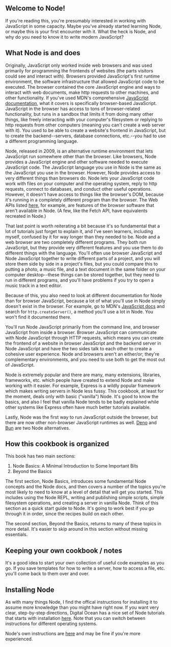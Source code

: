 
## Welcome to Node!

If you're reading this, you're presumably interested in working with JavaScript in some capacity. Maybe you've already started learning Node, or maybe this is your first encounter with it. What the heck is Node, and why do you need to know it to write modern JavaScript?

## What Node is and does

Originally, JavaScript only worked inside web browsers and was used primarily for programming the frontends of websites (the parts visitors could see and interact with). Browsers provided JavaScript's first runtime environment, the software infrastructure that allowed JavaScript code to be executed. The browser contained the core JavaScript engine and ways to interact with web documents, make http requests to other machines, and other functionality. If you've used MDN's comprehensive [JavaScript documentation](https://developer.mozilla.org/en-US/docs/Web/JavaScript/Reference), what it covers is specifically browser-based JavaScript. JavaScript in the browser has access to tons of browser-related functionality, but runs in a sandbox that limits it from doing many other things, like freely interacting with your computer's filesystem or replying to http requests from other computers (meaning you can't create a web server with it). You used to be able to create a website's frontend in JavaScript, but to create the backend--servers, database connections, etc.--you had to use a different programming language. 

Node, released in 2009, is an alternative runtime environment that lets JavaScript run somewhere other than the browser. Like browsers, Node provides a JavaScript engine and other software needed to execute JavaScript code. The JavaScript language you use in Node is the same as the JavaScript you use in the browser. However, Node provides access to very different things than browsers do. Node lets your JavaScript code work with files on your computer and the operating system, reply to http requests, connect to databases, and conduct other useful operations. However, it doesn't have access to things like the browser's DOM, because it's running in a completely different program than the browser. The Web APIs listed [here](https://developer.mozilla.org/en-US/docs/Web/API), for example, are features of the browser software that aren't available in Node. (A few, like the Fetch API, have equivalents recreated in Node.)  

That last point is worth reiterating a bit because it's so fundamental that a lot of tutorials just forget to explain it, and I've seen learners, including myself, confused by it for way longer than they needed to be. Node and a web browser are two completely different programs. They both run JavaScript, but they provide very different features and you use them to do different things with the language. You'll often use browser JavaScript and Node JavaScript together to write different parts of a project, and you will store them side by side in a project's files, but you could compare this to putting a photo, a music file, and a text document in the same folder on your computer desktop--these things can be stored together, but they need to run in different programs, and you'll have problems if you try to open a music track in a text editor. 

Because of this, you also need to look at different documentation for Node than for browser JavaScript, because a lot of what you'll use in Node simply doesn't exist in the browser. For example, go to MDN's [JavaScript docs](https://developer.mozilla.org/en-US/docs/Web/JavaScript/Reference) and search for `http.createServer()`, a method you'll use a lot in Node. You won't find it documented there. 

You'll run Node JavaScript primarily from the command line, and browser JavaScript from inside a browser. Browser JavaScript can communicate with Node JavaScript through HTTP requests, which means you can create the frontend of a website in browser JavaScript and the backend server in Node JavaScript and have the two sides talk to each other to create a cohesive user experience. Node and browsers aren't an either/or; they're complementary environments, and you need to use both to get the most out of JavaScript. 

Node is extremely popular and there are many, many extensions, libraries, frameworks, etc. which people have created to extend Node and make working with it easier. For example, Express is a wildly popular framework which makes writing servers in Node less fussy. This cookbook, at least for the moment, deals only with basic ("vanilla") Node. It's good to know the basics, and also I feel that vanilla Node tends to be badly explained while other systems like Express often have much better tutorials available.  

Lastly, Node was the first way to run JavaScript outside the browser, but there are now other non-browser JavaScript runtimes as well. [Deno](https://deno.com/) and [Bun](https://bun.sh/docs/runtime/jsx) are two Node alternatives. 

## How this cookbook is organized

This book has two main sections: 
1) Node Basics: A Minimal Introduction to Some Important Bits
2) Beyond the Basics

The first section, Node Basics, introduces some fundamental Node concepts and the Node docs, and then covers a number of the topics you're most likely to need to know at a level of detail that will get you started. This includes using the Node REPL, writing and publishing simple scripts, simple filesystem operations, and creating a server in vanilla Node. Think of this section as a quick start guide to Node. It's going to work best if you go through it in order, since the recipes build on each other. 

The second section, Beyond the Basics, returns to many of these topics in more detail. It's easier to skip around in this section without missing essentials. 

## Keeping your own cookbook / notes

It's a good idea to start your own collection of useful code examples as you go. If you save templates for how to write a server, how to access a file, etc. you'll come back to them over and over. 

## Installing Node

As with many things Node, I find the offical instructions for installing it to assume more knowledge than you might have right now. If you want very clear, step-by-step directions, Digital Ocean has a nice set of Node tutorials that starts with installation [here](https://www.digitalocean.com/community/tutorials/how-to-install-node-js-and-create-a-local-development-environment-on-macos). Note that you can switch between instructions for different operating systems.

Node's own instructions are [here](https://nodejs.org/en/learn/getting-started/how-to-install-nodejs) and may be fine if you're more experienced. 
